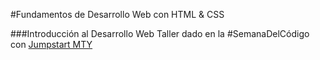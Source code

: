 #Fundamentos de Desarrollo Web con HTML & CSS

###Introducción al Desarrollo Web
Taller dado en la #SemanaDelCódigo con <a href="http://fb.com/JumpstartMty" target="_blank">Jumpstart MTY</a>
